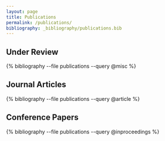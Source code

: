 ```yaml
---
layout: page
title: Publications
permalink: /publications/
bibliography: _bibliography/publications.bib
---
```


## Under Review
{% bibliography --file publications --query @misc %}

## Journal Articles
{% bibliography --file publications --query @article %}

## Conference Papers
{% bibliography --file publications --query @inproceedings %}
